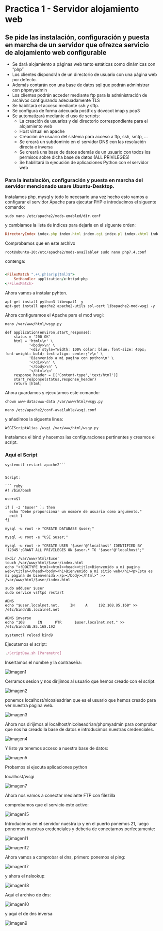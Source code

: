 # Practica 1 - Servidor alojamiento web

## Se pide las instalación, configuración y puesta en marcha de un servidor que ofrezca servicio de alojamiento web configurable

* Se dará alojamiento a páginas web tanto estáticas como dinámicas con “php”
* Los clientes dispondrán de un directorio de usuario con una página web por defecto.
* Además contarán con una base de datos sql que podrán administrar con phpmyadmin
* Los clientes podrán acceder mediante ftp para la administración de archivos configurando adecuadamente TLS
* Se habilitará el acceso mediante ssh y sftp.
* Se configura de forma adecuada postfix y dovecot imap y pop3
* Se automatizará mediante el uso de scripts:
    * La creación de usuarios y del directorio correspondiente para el alojamiento web
    * Host virtual en apache
    * Creación de usuario del sistema para acceso a ftp, ssh, smtp, …
    * Se creará un subdominio en el servidor DNS con las resolución directa e inversa
    * Se creará una base de datos además de un usuario con todos los permisos sobre dicha base de datos (ALL PRIVILEGES)
    * Se habilitará la ejecución de aplicaciones Python con el servidor web

### Para la instalación, configuración y puesta en marcha del servidor mencionado usare Ubuntu-Desktop.

Instalamos php, mysql y todo lo necesario una vez hecho esto vamos a configurar el servidor Apache para ejecutar PHP e introducimos el siguente comando:

``` sudo nano /etc/apache2/mods-enabled/dir.conf ```

y cambiamos la lista de indices para dejarla en el siguente orden:

``` ruby
DirectoryIndex index.php index.html index.cgi index.pl index.xhtml index.htm
```
Comprobamos que en este archivo

```
root@ubuntu-20:/etc/apache2/mods-available# sudo nano php7.4.conf
```
contenga:
``` ruby

<FilesMatch ".+\.ph(ar|p|tml)$">
    SetHandler application/x-httpd-php
</FilesMatch>

```

Ahora vamos a instalar pyhton.

``` 
apt-get install python3 libexpat1 -y 
apt-get install apache2 apache2-utils ssl-cert libapache2-mod-wsgi -y
```

Ahora configuramos el Apache para el mod wsgi:
```
nano /var/www/html/wsgy.py

def application(environ,start_response):
    status = '200 OK'
    html = 'html>\n' \
           '<body>\n' \
           '<div style="width: 100% color: blue; font-size: 40px; font-weight: bold; text-align: center;">\n' \
           'Bienvenido a mi pagina con python\n' \
           '</div>\n' \
           '</body>\n' \
           '</html>\n'
    response_header = [('Content-type','text/html')]
    start_response(status,response_header)
    return [html]

```

Ahora guardamos y ejecutamos este comando:

```chown www-data:www-data /var/www/html/wsgy.py```

```nano /etc/apache2/conf-available/wsgi.conf```

y añadimos la siguente linea:

```WSGIScriptAlias /wsgi /var/www/html/wsgy.py```

Instalamos el bind y hacemos las configuraciones pertinentes y creamos el script.

### Aqui el Script

```a2enconf wsgi
systemctl restart apache2```


Script:

``` ruby
#! /bin/bash

user=$1

if [ -z "$user" ]; then
  echo "Debe proporcionar un nombre de usuario como argumento."
  exit 1
fi

mysql -u root -e "CREATE DATABASE $user;"

mysql -u root -e "USE $user;"

mysql -u root -e "CREATE USER '$user'@'localhost' IDENTIFIED BY '12345';GRANT ALL PRIVILEGES ON $user.* TO '$user'@'localhost';"

mkdir /var/www/html/$user
touch /var/www/html/$user/index.html
echo "<!DOCTYPE html><html><head><title>Bienvenido a mi pagina web</title></head><body><h1>Bienvenido a mi sitio web</h1><p>Esta es mi pagina de bienvenida.</p></body></html>" >> /var/www/html/$user/index.html

sudo adduser $user
sudo service vsftpd restart

#DNS
echo "$user.localnet.net.     IN     A     192.168.85.168" >> /etc/bind/db.localnet.net

#DNS inverso
echo "168      IN      PTR      $user.localnet.net." >> /etc/bind/db.85.168.192

systemctl reload bind9
```

Ejecutamos el script:

``` ruby
./ScriptDaw.sh [Parametro]
```

Insertamos el nombre y la contraseña:

![imagen1](img/1.png)

Cerramos sesion y nos dirijimos al usuario que hemos creado con el script.

![imagen2](img/3.png)

ponemos localhost/nicoaleadrian que es el usuario que hemos creado para ver nuestra pagina web.

![imagen3](img/3.png)

Ahora nos dirijimos al localhost/nicolaeadrian/phpmyadmin para comprobar que nos ha creado la base de datos e introducimos nuestras credenciales.

![imagen4](img/4.png)

Y listo ya tenemos acceso a nuestra base de datos:

![imagen5](img/5.png)

Probamos si ejecuta aplicaciones python

localhost/wsgi

![imagen7](img/7.png)

Ahora nos vamos a conectar mediante FTP con filezilla

comprobamos que el servicio este activo:

![imagen15](img/15.png)

Introducimos en el servidor nuestra ip y en el puerto ponemos 21, luego ponermos nuestras credenciales y deberia de conectarnos perfectamente:

![imagen11](img/11.png)

![imagen12](img/12.png)

Ahora vamos a comprobar el dns, primero ponemos el ping:

![imagen17](img/17.png)

y ahora el nslookup:

![imagen18](img/18.png)

Aqui el archivo de dns:

![imagen10](img/10.png)

y aqui el de dns inversa

![imagen9](img/9.png)



